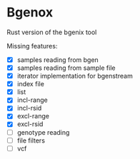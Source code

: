 # Bgenox

Rust version of the bgenix tool

Missing features:
- [x] samples reading from bgen
- [x] samples reading from sample file
- [x] iterator implementation for bgenstream
- [x] index file
- [x] list
- [x] incl-range
- [x] incl-rsid
- [x] excl-range
- [x] excl-rsid
- [ ] genotype reading
- [ ] file filters
- [ ] vcf
